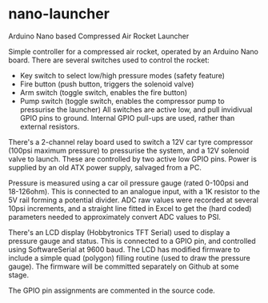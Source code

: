 # nano-launcher
Arduino Nano based Compressed Air Rocket Launcher

Simple controller for a compressed air rocket, operated by an Arduino Nano board.
There are several switches used to control the rocket:
* Key switch to select low/high pressure modes (safety feature)
* Fire button (push button, triggers the solenoid valve)
* Arm switch (toggle switch, enables the fire button)
* Pump switch (toggle switch, enables the compressor pump to pressurise the launcher)
All switches are active low, and pull invidivual GPIO pins to ground. Internal GPIO pull-ups are used, rather than external resistors.

There's a 2-channel relay board used to switch a 12V car tyre compressor (100psi maximum pressure) to pressurise the system, and a 12V solenoid valve to launch. These are controlled by two active low GPIO pins. Power is supplied by an old ATX power supply, salvaged from a PC.

Pressure is measured using a car oil pressure gauge (rated 0-100psi and 18-126ohm). This is connected to an analogue input, with a 1K resistor to the 5V rail forming a potential divider. ADC raw values were recorded at several 10psi increments, and a straight line fitted in Excel to get the (hard coded) parameters needed to approximately convert ADC values to PSI.

There's an LCD display (Hobbytronics TFT Serial) used to display a pressure gauge and status. This is connected to a GPIO pin, and controlled using SoftwareSerial at 9600 baud. The LCD has modified firmware to include a simple quad (polygon) filling routine (used to draw the pressure gauge). The firmware will be committed separately on Github at some stage.

The GPIO pin assignments are commented in the source code.
